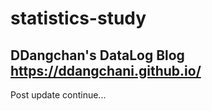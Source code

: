 # statistics-study

## DDangchan's DataLog Blog <https://ddangchani.github.io/>
Post update continue...
